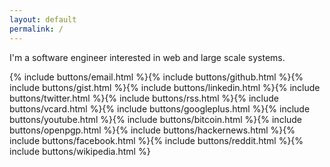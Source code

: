 ```yaml
---
layout: default
permalink: /
---
```


I'm a software engineer interested in web and large scale systems.

{% include buttons/email.html %}{% include buttons/github.html %}{% include buttons/gist.html %}{% include buttons/linkedin.html %}{% include buttons/twitter.html %}{% include buttons/rss.html %}{% include buttons/vcard.html %}{% include buttons/googleplus.html %}{% include buttons/youtube.html %}{% include buttons/bitcoin.html %}{% include buttons/openpgp.html %}{% include buttons/hackernews.html %}{% include buttons/facebook.html %}{% include buttons/reddit.html %}{% include buttons/wikipedia.html %}
